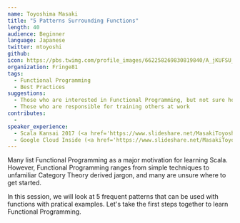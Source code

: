 ```yaml
---
name: Toyoshima Masaki
title: "5 Patterns Surrounding Functions"
length: 40
audience: Beginner
language: Japanese
twitter: mtoyoshi
github: 
icon: https://pbs.twimg.com/profile_images/662258269830819840/A_jKUFSU_400x400.png
organization: Fringe81
tags:
  - Functional Programming
  - Best Practices
suggestions:
  - Those who are interested in Functional Programming, but not sure how to use it
  - Those who are responsible for training others at work
contributes:
  - 
speaker_experience:
  - Scala Kansai 2017 (<a href='https://www.slideshare.net/MasakiToyoshima/ladder-of-cqrses'>https://www.slideshare.net/MasakiToyoshima/ladder-of-cqrses</a>)
  - Google Cloud Inside (<a href='https://www.slideshare.net/MasakiToyoshima/google-cloudinside3'>https://www.slideshare.net/MasakiToyoshima/google-cloudinside3</a>)
---
```

Many list Functional Programming as a major motivation for learning Scala. However, Functional Programming ranges from simple techniques to unfamiliar Category Theory derived jargon, and many are unsure where to get started.

In this session, we will look at 5 frequent patterns that can be used with functions with pratical examples. Let's take the first steps together to learn Functional Programming.
